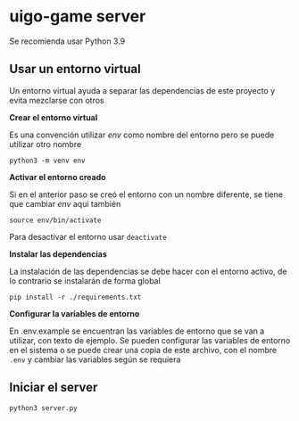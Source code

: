 # uigo-game server

Se recomienda usar Python 3.9

## Usar un entorno virtual

Un entorno virtual ayuda a separar las dependencias de este proyecto y evita mezclarse con otros


**Crear el entorno virtual**

Es una convención utilizar *env* como nombre del entorno pero se puede utilizar otro nombre

```
python3 -m venv env
```

**Activar el entorno creado**

Si en el anterior paso se creó el entorno con un nombre diferente, se tiene que cambiar *env* aqui también

```
source env/bin/activate
```

Para desactivar el entorno usar `deactivate`

**Instalar las dependencias**

La instalación de las dependencias se debe hacer con el entorno activo, de lo contrario se instalarán de forma global

```
pip install -r ./requirements.txt
```

**Configurar la variables de entorno**

En .env.example se encuentran las variables de entorno que se van a utilizar, con texto de ejemplo. Se pueden configurar las variables de entorno en el sistema o se puede crear una copia de este archivo, con el nombre `.env` y cambiar las variables según se requiera

## Iniciar el server

```
python3 server.py
```